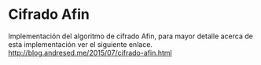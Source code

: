 # Cifrado Afin

Implementación del algoritmo de cifrado Afin, para mayor detalle acerca de esta implementación ver el siguiente enlace.
<br/>
http://blog.andresed.me/2015/07/cifrado-afin.html
